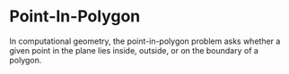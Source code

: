 # Point-In-Polygon
In computational geometry, the point-in-polygon problem asks whether a given point in the plane lies inside, outside, or on the boundary of a polygon.
